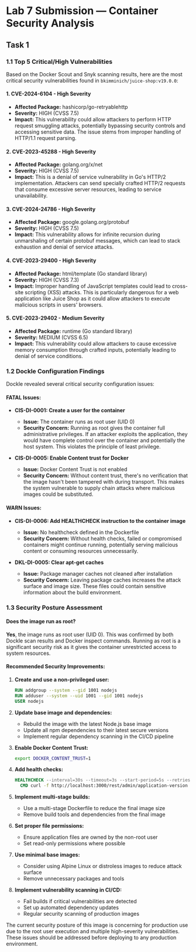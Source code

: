 # Lab 7 Submission — Container Security Analysis

## Task 1

### 1.1 Top 5 Critical/High Vulnerabilities

Based on the Docker Scout and Snyk scanning results, here are the most critical security vulnerabilities found in `bkimminich/juice-shop:v19.0.0`:

#### 1. **CVE-2024-6104** - High Severity
- **Affected Package:** hashicorp/go-retryablehttp
- **Severity:** HIGH (CVSS 7.5)
- **Impact:** This vulnerability could allow attackers to perform HTTP request smuggling attacks, potentially bypassing security controls and accessing sensitive data. The issue stems from improper handling of HTTP/1.1 request parsing.

#### 2. **CVE-2023-45288** - High Severity  
- **Affected Package:** golang.org/x/net
- **Severity:** HIGH (CVSS 7.5)
- **Impact:** This is a denial of service vulnerability in Go's HTTP/2 implementation. Attackers can send specially crafted HTTP/2 requests that consume excessive server resources, leading to service unavailability.

#### 3. **CVE-2024-24786** - High Severity
- **Affected Package:** google.golang.org/protobuf
- **Severity:** HIGH (CVSS 7.5)
- **Impact:** This vulnerability allows for infinite recursion during unmarshaling of certain protobuf messages, which can lead to stack exhaustion and denial of service attacks.

#### 4. **CVE-2023-29400** - High Severity
- **Affected Package:** html/template (Go standard library)
- **Severity:** HIGH (CVSS 7.3)
- **Impact:** Improper handling of JavaScript templates could lead to cross-site scripting (XSS) attacks. This is particularly dangerous for a web application like Juice Shop as it could allow attackers to execute malicious scripts in users' browsers.

#### 5. **CVE-2023-29402** - Medium Severity
- **Affected Package:** runtime (Go standard library) 
- **Severity:** MEDIUM (CVSS 6.5)
- **Impact:** This vulnerability could allow attackers to cause excessive memory consumption through crafted inputs, potentially leading to denial of service conditions.

### 1.2 Dockle Configuration Findings

Dockle revealed several critical security configuration issues:

#### FATAL Issues:
- **CIS-DI-0001: Create a user for the container**
  - **Issue:** The container runs as root user (UID 0)
  - **Security Concern:** Running as root gives the container full administrative privileges. If an attacker exploits the application, they would have complete control over the container and potentially the host system. This violates the principle of least privilege.

- **CIS-DI-0005: Enable Content trust for Docker**
  - **Issue:** Docker Content Trust is not enabled
  - **Security Concern:** Without content trust, there's no verification that the image hasn't been tampered with during transport. This makes the system vulnerable to supply chain attacks where malicious images could be substituted.

#### WARN Issues:
- **CIS-DI-0006: Add HEALTHCHECK instruction to the container image**
  - **Issue:** No healthcheck defined in the Dockerfile
  - **Security Concern:** Without health checks, failed or compromised containers might continue running, potentially serving malicious content or consuming resources unnecessarily.

- **DKL-DI-0005: Clear apt-get caches**
  - **Issue:** Package manager caches not cleaned after installation
  - **Security Concern:** Leaving package caches increases the attack surface and image size. These files could contain sensitive information about the build environment.

### 1.3 Security Posture Assessment

#### Does the image run as root?
**Yes**, the image runs as root user (UID 0). This was confirmed by both Dockle scan results and Docker inspect commands. Running as root is a significant security risk as it gives the container unrestricted access to system resources.

#### Recommended Security Improvements:

1. **Create and use a non-privileged user:**
   ```dockerfile
   RUN addgroup --system --gid 1001 nodejs
   RUN adduser --system --uid 1001 --gid 1001 nodejs
   USER nodejs
   ```

2. **Update base image and dependencies:**
   - Rebuild the image with the latest Node.js base image
   - Update all npm dependencies to their latest secure versions
   - Implement regular dependency scanning in the CI/CD pipeline

3. **Enable Docker Content Trust:**
   ```bash
   export DOCKER_CONTENT_TRUST=1
   ```

4. **Add health checks:**
   ```dockerfile
   HEALTHCHECK --interval=30s --timeout=3s --start-period=5s --retries=3 \
     CMD curl -f http://localhost:3000/rest/admin/application-version || exit 1
   ```

5. **Implement multi-stage builds:**
   - Use a multi-stage Dockerfile to reduce the final image size
   - Remove build tools and dependencies from the final image

6. **Set proper file permissions:**
   - Ensure application files are owned by the non-root user
   - Set read-only permissions where possible

7. **Use minimal base images:**
   - Consider using Alpine Linux or distroless images to reduce attack surface
   - Remove unnecessary packages and tools

8. **Implement vulnerability scanning in CI/CD:**
   - Fail builds if critical vulnerabilities are detected
   - Set up automated dependency updates
   - Regular security scanning of production images

The current security posture of this image is concerning for production use due to the root user execution and multiple high-severity vulnerabilities. These issues should be addressed before deploying to any production environment.

